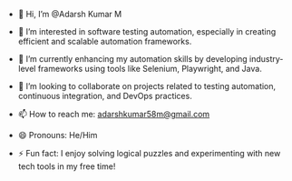 - 👋 Hi, I’m @Adarsh Kumar M

- 👀 I’m interested in software testing automation, especially in creating efficient and scalable automation frameworks.
- 🌱 I’m currently enhancing my automation skills by developing industry-level frameworks using tools like Selenium, Playwright, and Java.
- 💞️ I’m looking to collaborate on projects related to testing automation, continuous integration, and DevOps practices.
- 📫 How to reach me: adarshkumar58m@gmail.com
- 😄 Pronouns: He/Him
- ⚡ Fun fact: I enjoy solving logical puzzles and experimenting with new tech tools in my free time!


<!---
Adarsh-Kumar-M/Adarsh-Kumar-M is a ✨ special ✨ repository because its `README.md` (this file) appears on your GitHub profile.
You can click the Preview link to take a look at your changes.
--->
